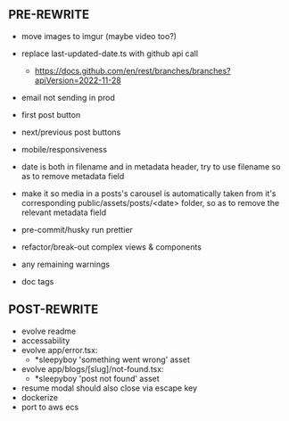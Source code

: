 ## PRE-REWRITE
- move images to imgur (maybe video too?)

- replace last-updated-date.ts with github api call
  - https://docs.github.com/en/rest/branches/branches?apiVersion=2022-11-28

- email not sending in prod

- first post button
- next/previous post buttons

- mobile/responsiveness

- date is both in filename and in metadata header, try to use filename so as to remove metadata field
- make it so media in a posts's carousel is automatically taken from it's corresponding public/assets/posts/\<date\> folder, so as to remove the relevant metadata field

- pre-commit/husky run prettier
- refactor/break-out complex views & components
- any remaining warnings
- doc tags


## POST-REWRITE
- evolve readme
- accessability
- evolve app/error.tsx:
  - *sleepyboy 'something went wrong' asset
- evolve app/blogs/[slug]/not-found.tsx:
  - *sleepyboy 'post not found' asset
- resume modal should also close via escape key
- dockerize
- port to aws ecs